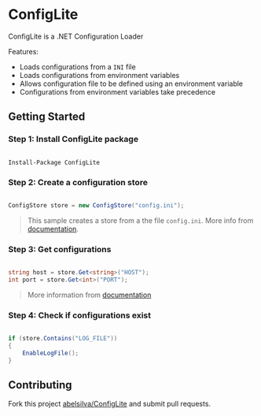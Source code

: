 # ConfigLite

ConfigLite is a .NET Configuration Loader

Features:
* Loads configurations from a `INI` file
* Loads configurations from environment variables
* Allows configuration file to be defined using an environment variable
* Configurations from environment variables take precedence

## Getting Started

### Step 1: Install ConfigLite package

```

Install-Package ConfigLite

```

### Step 2: Create a configuration store

```csharp

ConfigStore store = new ConfigStore("config.ini");

```

> This sample creates a store from a the file `config.ini`. More info from [documentation](https://github.com/abelsilva/ConfigLite/wiki/Creating-a-ConfigStore).

### Step 3: Get configurations

```csharp

string host = store.Get<string>("HOST");
int port = store.Get<int>("PORT");

```

> More information from [documentation](https://github.com/abelsilva/ConfigLite/wiki/Get-Configuration-Variables)

### Step 4: Check if configurations exist

```csharp

if (store.Contains("LOG_FILE"))
{
    EnableLogFile();
}

```

## Contributing

Fork this project [abelsilva/ConfigLite](https://github.com/abelsilva/ConfigLite) and submit pull requests.
